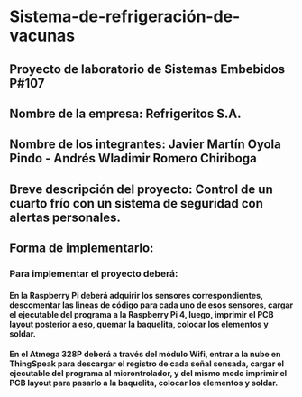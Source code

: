 # Sistema-de-refrigeración-de-vacunas
## Proyecto de laboratorio de Sistemas Embebidos P#107
## Nombre de la empresa: Refrigeritos S.A.
## Nombre de los integrantes: Javier Martín Oyola Pindo - Andrés Wladimir Romero Chiriboga
## Breve descripción del proyecto: Control de un cuarto frío con un sistema de seguridad con alertas personales.
## Forma de implementarlo: 
### Para implementar el proyecto deberá: 

#### En la Raspberry Pi deberá adquirir los sensores correspondientes, descomentar las lineas de código para cada uno de esos sensores, cargar el ejecutable del programa a la Raspberry Pi 4, luego, imprimir el PCB layout posterior a eso, quemar la baquelita, colocar los elementos y soldar. 

#### En el Atmega 328P deberá a través del módulo Wifi, entrar a la nube en ThingSpeak para descargar el registro de cada señal sensada, cargar el ejecutable del programa al microntrolador, y del mismo modo imprimir el PCB layout para pasarlo a la baquelita, colocar los elementos y soldar.
